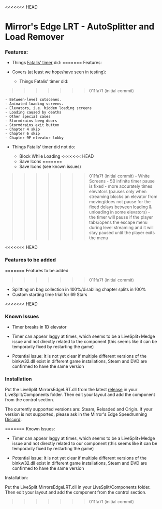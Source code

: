 <<<<<<< HEAD
# Mirror's Edge LRT - AutoSplitter and Load Remover

### Features:

  - Things [Fatalis' timer](https://github.com/fatalis/LiveSplit.MirrorsEdge) did:
=======
Features:

- Covers (at least we hope/have seen in testing):

  - Things Fatalis' timer did:
>>>>>>> 011fa7f (initial commit)

    - Between-level cutscenes.
    - Animated loading screens.
    - Elevators, i.e. hidden loading screens
    - Loading caused by deaths
    - Other special cases
    - Stormdrains beeg doors
    - Stormdrains exit button
    - Chapter 4 skip
    - Chapter 6 skip
    - Chapter 9F elevator lobby

  - Things Fatalis' timer did not do:

    - Block While Loading
<<<<<<< HEAD
    - Save Icons
=======
    - Save Icons (see known issues)
>>>>>>> 011fa7f (initial commit)
    - White Screens
    - 5B infinite timer pause is fixed
    - more accurately times elevators (pauses only when streaming blocks an elevator from moving/does not pause for the fixed delays between loading & unloading in some elevators)
    - the timer will pause if the player tabs/opens the escape menu during level streaming and it will stay paused until the player exits the menu

<<<<<<< HEAD
### Features to be added
=======
Features to be added:
>>>>>>> 011fa7f (initial commit)

- Splitting on bag collection in 100%/disabling chapter splits in 100%
- Custom starting time trial for 69 Stars

<<<<<<< HEAD
### Known Issues

- Timer breaks in 1D elevator

- Timer can appear laggy at times, which seems to be a LiveSplit+Medge issue and not directly related to the component (this seems like it can be temporarily fixed by restarting the game)

- Potential Issue: It is not yet clear if multiple different versions of the binkw32.dll exist in different game installations, Steam and DVD are confirmed to have the same version

### Installation

Put the LiveSplit.MirrorsEdgeLRT.dll from the latest [release](https://github.com/Ph03n1xDE/LiveSplit.MirrorsEdgeLRT/releases/latest) in your LiveSplit/Components folder. Then edit your layout and add the component from the control section.

The currently supported versions are: Steam, Reloaded and Origin. If your version is not supported, please ask in the Mirror's Edge Speedrunning [Discord](https://discord.gg/3tbaHJg).

=======
Known Issues:

- Timer can appear laggy at times, which seems to be a LiveSplit+Medge issue and not directly related to our component (this seems like it can be temporarily fixed by restarting the game)

- Potential Issue: It is not yet clear if multiple different versions of the binkw32.dll exist in different game installations, Steam and DVD are confirmed to have the same version

Installation:

Put the LiveSplit.MirrorsEdgeLRT.dll in your LiveSplit/Components folder. Then edit your layout and add the component from the control section.
>>>>>>> 011fa7f (initial commit)
